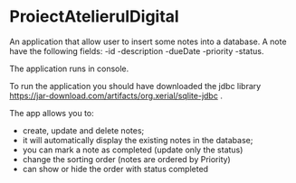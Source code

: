 # ProiectAtelierulDigital

An application that allow user to insert some notes into a database.
A note have the following fields:
-id
-description
-dueDate
-priority
-status.

The application runs in console.

To run the application you should have downloaded the jdbc library https://jar-download.com/artifacts/org.xerial/sqlite-jdbc .

The app allows you to:
- create, update and delete notes;
- it will automatically display the existing notes in the database;
- you can mark a note as completed (update only the status)
- change the sorting order (notes are ordered by Priority)
- can show or hide the order with status completed
